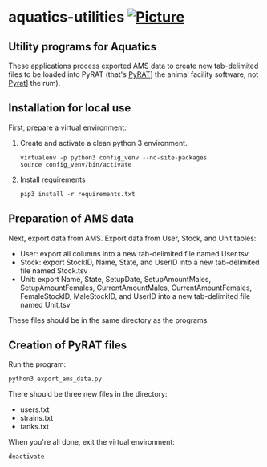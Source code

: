 # aquatics-utilities [![Picture](https://raw.github.com/janelia-flyem/janelia-flyem.github.com/master/images/HHMI_Janelia_Color_Alternate_180x40.png)](http://www.janelia.org)

## Utility programs for Aquatics

These applications process exported AMS data to create new tab-delimited files to be loaded into PyRAT
(that's [PyRAT](https://www.scionics.com/pyrat.html)] the animal facility software, not [Pyrat](http://www.pyratrum.com)] the rum).

## Installation for local use

First, prepare a virtual environment:

1. Create and activate a clean python 3 environment.
    ```
    virtualenv -p python3 config_venv --no-site-packages
    source config_venv/bin/activate
    ```
2. Install requirements
    ```
    pip3 install -r requirements.txt
    ```

## Preparation of AMS data

Next, export data from AMS. Export data from User, Stock, and Unit tables:

- User: export all columns into a new tab-delimited file named User.tsv
- Stock: export StockID, Name, State, and UserID into a new tab-delimited file named Stock.tsv
- Unit: export Name, State, SetupDate, SetupAmountMales, SetupAmountFemales, CurrentAmountMales, CurrentAmountFemales, FemaleStockID, MaleStockID, and UserID into a new tab-delimited file named Unit.tsv

These files should be in the same directory as the programs.

## Creation of PyRAT files

Run the program:
   ```
   python3 export_ams_data.py
   ```

There should be three new files in the directory:
- users.txt
- strains.txt
- tanks.txt

When you're all done, exit the virtual environment:
   ```
   deactivate
   ```
